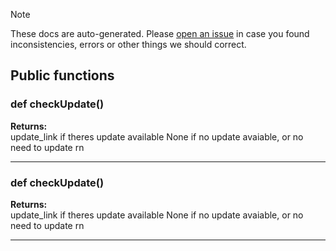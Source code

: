 > [!NOTE]
> These docs are auto-generated. Please [open an issue](https://github.com/Friends-of-Monika/mas-docs/issues/new)
> in case you found inconsistencies, errors or other things we should correct.

## Public functions

### def checkUpdate()

**Returns:**<br>
update_link if theres update available None if no update avaiable, or no need to update rn

---

### def checkUpdate()

**Returns:**<br>
update_link if theres update available None if no update avaiable, or no need to update rn

---

